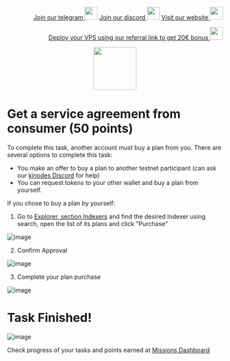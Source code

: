 <p style="font-size:14px" align="right">
<a href="https://t.me/kjnotes" target="_blank">Join our telegram <img src="https://user-images.githubusercontent.com/50621007/183283867-56b4d69f-bc6e-4939-b00a-72aa019d1aea.png" width="30"/></a>
<a href="https://discord.gg/fRVzvPBh" target="_blank">Join our discord <img src="https://user-images.githubusercontent.com/50621007/176236430-53b0f4de-41ff-41f7-92a1-4233890a90c8.png" width="30"/></a>
<a href="https://kjnodes.com/" target="_blank">Visit our website <img src="https://user-images.githubusercontent.com/50621007/168689709-7e537ca6-b6b8-4adc-9bd0-186ea4ea4aed.png" width="30"/></a>
</p>

<p style="font-size:14px" align="right">
<a href="https://hetzner.cloud/?ref=y8pQKS2nNy7i" target="_blank">Deploy your VPS using our referral link to get 20€ bonus <img src="https://user-images.githubusercontent.com/50621007/174612278-11716b2a-d662-487e-8085-3686278dd869.png" width="30"/></a>
</p>

<p align="center">
  <img height="100" height="auto" src="https://user-images.githubusercontent.com/50621007/177323789-e6be59ae-0dfa-4e86-b3a8-028a4f0c465c.png">
</p>

# Get a service agreement from consumer (50 points)
To complete this task, another account must buy a plan from you. There are several options to complete this task:
- You make an offer to buy a plan to another testnet participant (can ask our [kjnodes Discord](https://discord.gg/XQHpZDNB) for help)
- You can request tokens to your other wallet and buy a plan from yourself.

If you chose to buy a plan by yourself:
1. Go to [Explorer, section Indexers](https://frontier.subquery.network/explorer/project/0x01/overview) and find the desired Indexer using search, open the list of its plans and click "Purchase"

![image](https://user-images.githubusercontent.com/50621007/177389398-a09a2fab-e73e-4cb3-bdc4-dec9b16f74f8.png)

2. Confirm Approval

![image](https://user-images.githubusercontent.com/50621007/177389884-c5ba14cf-6ccc-44c7-ae77-f00fba329bc7.png)

3. Complete your plan purchase

![image](https://user-images.githubusercontent.com/50621007/177389947-80ba6f68-a406-4bc3-bca7-37d29c54225d.png)

# Task Finished!

![image](https://user-images.githubusercontent.com/50621007/177390157-19bf4074-b964-497c-896c-4e92c43436c1.png)

Check progress of your tasks and points earned at [Missions Dashboard](https://frontier.subquery.network/missions/my-missions)

